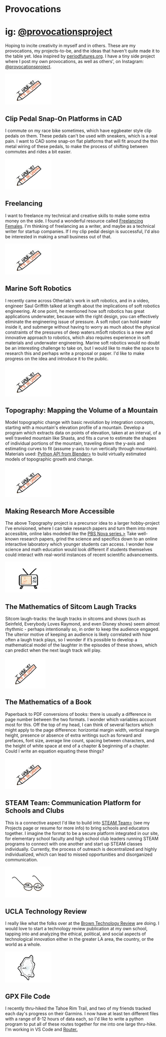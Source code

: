 # Provocations
# ig: [@provocationsproject](https://www.instagram.com/provocationsproject/)

Hoping to incite creativity in myself and in others. These are my provocations, my projects-to-be, and the ideas that haven't quite made it to the table yet. Idea inspired by [periodfutures.org](https://www.periodfutures.org/). I have a tiny side project where I post my own provocations, as well as others', on Instagram: [@provocationsproject](https://www.instagram.com/provocationsproject/).

<div style="display: inline-block">
    <img src="yettobedrawn.png" width="150" height="100">
</div>
<div style="display: inline-block">
        <h2>Clip Pedal Snap-On Platforms in CAD</h2>
        <p>I commute on my race bike sometimes, which have eggbeater style clip pedals on them. These pedals can't be used with sneakers, which is a real pain. I want to CAD some snap-on flat platforms that will fit around the thin metal wiring of these pedals, to make the process of shifting between commutes and rides a bit easier.</p>
</div>


<div class="splitscreen">
    <div class="left">
        <img src="yettobedrawn.png" width="150" height="100">
    </div>
    <div class="right">
        <h2>Freelancing</h2>
        <p>I want to freelance my technical and creative skills to make some extra money on the side. I found a wonderful resource called <a href="https://www.freelancingfemales.com/">Freelancing Females</a>. I'm thinking of freelancing as a writer, and maybe as a technical writer for startup companies. If I my clip pedal design is successful, I'd also be interested in making a small business out of that.</p>
    </div>
</div>


<div class="splitscreen">
    <div class="left">
        <img src="yettobedrawn.png" width="150" height="100">
    </div>
    <div class="right">
        <h2>Marine Soft Robotics</h2>
        <p> I recently came across Otherlab's work in soft robotics, and in a video, engineer Saul Griffith talked at length about the implications of soft robotics engineering. At one point, he mentioned how soft robotics has great applications underwater, because with the right design, you can effectively eliminate the engineering issue of pressure. A soft robot can hold water inside it, and submerge without having to worry as much about the physical constraints of the pressures of deep waters.mSoft robotics is a new and innovative approach to robotics, which also requires experience in soft materials and underwater engineering. Marine soft robotics would no doubt be an interesting challenge to take on, but I would like to make the space to research this and perhaps write a proposal or paper. I'd like to make progress on the idea and introduce it to the public.</p>
    </div>
</div>


<div style="display: inline-block">
    <img src="yettobedrawn.png" width="150" height="100">
</div>
<div style="display: inline-block">
        <h2>Topography: Mapping the Volume of a Mountain</h2>
        <p>Model topographic change with basic revolution by integration concepts, starting with a mountain's elevation profile of a mountain. Develop a program which extracts data on points of elevation, taken at an interval, of a well traveled mountain like Shasta, and fits a curve to estimate the shapes of individual portions of the mountain, traveling down the y-axis and estimating curves to fit (assume y-axis to run vertically through mountain). Materials used: <a href="https://docs.blender.org/api/current/index.html">Python API from Blender></a> to build virtually estimated models of topographic growth and change.</p>
</div>


<div style="display: inline-block">
    <img src="yettobedrawn.png" width="150" height="100">
</div>
<div style="display: inline-block">
        <h2>Making Research More Accessible</h2>
        <p>The above Topography project is a precursor idea to a larger hobby-project I’ve envisioned, where I can take research papers and turn them into more accessible, online labs modeled like the <a href="https://www.pbs.org/wgbh/nova/labs/">PBS Nova series.></a> Take well-known research papers, grind the science and specifics down to an online interactive laboratory which younger students can access. I wonder how science and math education would look different if students themselves could interact with real-world instances of recent scientific advancements.</p>
</div>


<div style="display: inline-block">
    <img src="sitcommath.png" width="150" height="100">
</div>
<div style="display: inline-block">
        <h2>The Mathematics of Sitcom Laugh Tracks</h2>
        <p>Sitcom laugh-tracks: the laugh tracks in sitcoms and shows (such as Seinfeld, Everybody Loves Raymond, and even Disney shows) seem almost rhythmic - perhaps intentionally so, in order to keep the audience engaged. The ulterior motive of keeping an audience is likely correlated with how often a laugh track plays, so I wonder if it’s possible to develop a mathematical model of the laughter in the episodes of these shows, which can predict when the next laugh track will play.</p>
</div>


<div style="display: inline-block">
    <img src="yettobedrawn.png" width="130" height="100">
</div>
<div style="display: inline-block">
        <h2>The Mathematics of a Book</h2>
        <p>Paperback to PDF conversions of books: there is usually a difference in page number between the two formats. I wonder which variables account most for this. Off the top of my head, I can think of several factors which might apply to the page difference: horizontal margin width, vertical margin height, presence or absence of extra writings such as forward and prefaces, font size, average line count, spacing between characters, and the height of white space at end of a chapter & beginning of a chapter. Could I write an equation equating these things?</p>
</div>


<div style="display: inline-block">
    <img src="yettobedrawn.png" width="150" height="100">
</div>
<div style="display: inline-block">
        <h2>STEAM Team: Communication Platform for Schools and Clubs</h2>
        <p>This is a connective aspect I'd like to build into <a href="steamteamorg.weebly.com">STEAM Team></a> (see my Projects page or resume for more info) to bring schools and educators together. I imagine the format to be a secure platform integrated in our site, for elementary school faculty and high school club leaders running STEAM programs to connect with one another and start up STEAM classes individually. Currently, the process of outreach is decentralized and highly individualized, which can lead to missed opportunities and disorganized communication.</p>
</div>


<div style="display: inline-block">
    <img src="TechReview.png" width="150" height="100">
</div>
<div style="display: inline-block">
        <h2>UCLA Technology Review</h2>
        <p>I really like what the folks over at the <a href="https://medium.com/brown-technology-review">Brown Technology Review</a> are doing. I would love to start a technology review publication at my own school, tapping into and analyzing the ethical, political, and social aspects of technological innovation either in the greater LA area, the country, or the world as a whole.</p>
</div>


<div class="splitscreen">
    <div class="left">
        <img src="gpx.png" width="150" height="100">
    </div>
    <div class="right">
        <h2>GPX File Code</h2>
        <p>I recently thru-hiked the Tahoe Rim Trail, and two of my friends tracked each day's progress on their Garmins. I now have at least ten different files with a range of 8-12 hours of data each, so I'd like to write a python program to put all of these routes together for me into one large thru-hike. I'm working in VS Code and <a href="https://readmeansrun.com/router/">Router.</a></p>
    </div>
</div>

<!-- <div class="google_map">
      <iframe></iframe>
</div>
<div class="paragraph">
      <p></p>
</div>
<div class="clearfix"></div> -->